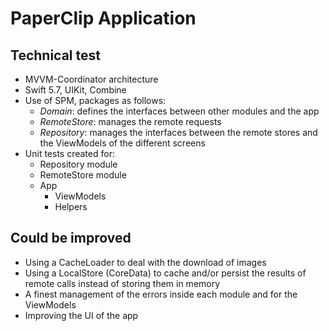 # PaperClip Application
## Technical test

- MVVM-Coordinator architecture
- Swift 5.7, UIKit, Combine
- Use of SPM, packages as follows:
    - *Domain*: defines the interfaces between other modules and the app
    - *RemoteStore*: manages the remote requests
    - *Repository*: manages the interfaces between the remote stores and the ViewModels of the different screens
- Unit tests created for:
    -  Repository module
    - RemoteStore module
    - App
        - ViewModels
        - Helpers
## Could be improved
- Using a CacheLoader to deal with the download of images
- Using a LocalStore (CoreData) to cache and/or persist the results of remote calls instead of storing them in memory
- A finest management of the errors inside each module and for the ViewModels
- Improving the UI of the app
